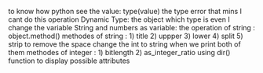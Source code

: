 to know how python see the value: type(value)
the type error that mins I cant do this operation
Dynamic Type:
the object which type is even I change the variable
String and numbers as variable:
the operation of string :
object.method()
methodes of string : 1) title
                                2) uppper
                                3) lower
                                4) split
                                5) strip to remove the space
change the int to string when we print both of them
methodes of integer : 1) bitlength
                                   2) as_integer_ratio
using dir() function to display possible attributes 


